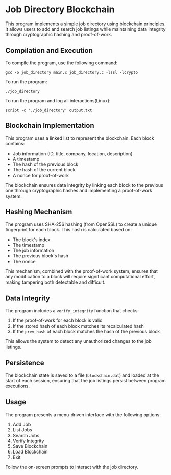 # Job Directory Blockchain

This program implements a simple job directory using blockchain principles. It allows users to add and search job listings while maintaining data integrity through cryptographic hashing and proof-of-work.

## Compilation and Execution

To compile the program, use the following command:

```
gcc -o job_directory main.c job_directory.c -lssl -lcrypto
```

To run the program:

```
./job_directory
```

To run the program and log all interactions(Linux):

```
script -c './job_directory' output.txt
```

## Blockchain Implementation

This program uses a linked list to represent the blockchain. Each block contains:
- Job information (ID, title, company, location, description)
- A timestamp
- The hash of the previous block
- The hash of the current block
- A nonce for proof-of-work

The blockchain ensures data integrity by linking each block to the previous one through cryptographic hashes and implementing a proof-of-work system.

## Hashing Mechanism

The program uses SHA-256 hashing (from OpenSSL) to create a unique fingerprint for each block. This hash is calculated based on:
- The block's index
- The timestamp
- The job information
- The previous block's hash
- The nonce

This mechanism, combined with the proof-of-work system, ensures that any modification to a block will require significant computational effort, making tampering both detectable and difficult.

## Data Integrity

The program includes a `verify_integrity` function that checks:
1. If the proof-of-work for each block is valid
2. If the stored hash of each block matches its recalculated hash
3. If the `prev_hash` of each block matches the hash of the previous block

This allows the system to detect any unauthorized changes to the job listings.

## Persistence

The blockchain state is saved to a file (`blockchain.dat`) and loaded at the start of each session, ensuring that the job listings persist between program executions.

## Usage

The program presents a menu-driven interface with the following options:
1. Add Job
2. List Jobs
3. Search Jobs
4. Verify Integrity
5. Save Blockchain
6. Load Blockchain
7. Exit

Follow the on-screen prompts to interact with the job directory.
